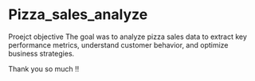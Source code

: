 # Pizza_sales_analyze
Proejct objective
The goal was to analyze pizza sales data to extract key performance metrics, 
understand customer behavior, and optimize business strategies.

Thank you so much !!
